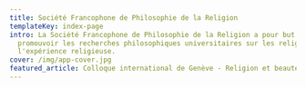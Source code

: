 ```yaml
---
title: Société Francophone de Philosophie de la Religion
templateKey: index-page
intro: La Société Francophone de Philosophie de la Religion a pour but de
  promouvoir les recherches philosophiques universitaires sur les religions et
  l'expérience religieuse.
cover: /img/app-cover.jpg
featured_article: Colloque international de Genève - Religion et beauté
---
```

